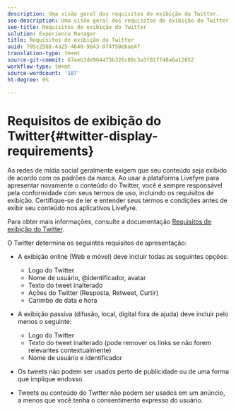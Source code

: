 ```yaml
---
description: Uma visão geral dos requisitos de exibição do Twitter.
seo-description: Uma visão geral dos requisitos de exibição do Twitter.
seo-title: Requisitos de exibição do Twitter
solution: Experience Manager
title: Requisitos de exibição do Twitter
uuid: 705c25b8-4a25-4640-9843-074f50ebae4f
translation-type: tm+mt
source-git-commit: 67aeb3de964473b326c88c3a3f81ff48a6a12652
workflow-type: tm+mt
source-wordcount: '187'
ht-degree: 0%

---
```



# Requisitos de exibição do Twitter{#twitter-display-requirements}

As redes de mídia social geralmente exigem que seu conteúdo seja exibido de acordo com os padrões da marca. Ao usar a plataforma Livefyre para apresentar novamente o conteúdo do Twitter, você é sempre responsável pela conformidade com seus termos de uso, incluindo os requisitos de exibição. Certifique-se de ler e entender seus termos e condições antes de exibir seu conteúdo nos aplicativos Livefyre.

Para obter mais informações, consulte a documentação [Requisitos de exibição do Twitter](https://about.twitter.com/company/display-requirements).

O Twitter determina os seguintes requisitos de apresentação:

* A exibição online (Web e móvel) deve incluir todas as seguintes opções:

   * Logo do Twitter
   * Nome de usuário, @identificador, avatar
   * Texto do tweet inalterado
   * Ações do Twitter (Resposta, Retweet, Curtir)
   * Carimbo de data e hora

* A exibição passiva (difusão, local, digital fora de ajuda) deve incluir pelo menos o seguinte:

   * Logo do Twitter
   * Texto do tweet inalterado (pode remover os links se não forem relevantes contextualmente)
   * Nome de usuário e identificador

* Os tweets não podem ser usados perto de publicidade ou de uma forma que implique endosso.
* Tweets ou conteúdo do Twitter não podem ser usados em um anúncio, a menos que você tenha o consentimento expresso do usuário.
